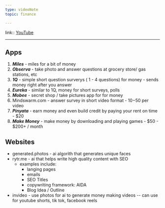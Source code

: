 ```yaml
---
type: videoNote
topic: finance

---
```

link:: [YouTube](https://www.youtube.com/watch?v=eH_EdfL8tk0)

_____

## Apps

1.  ***Miles*** - miles for a bit of money
2. ***Observa*** - take photo and answer questions at grocery store/ gas stations, etc
3. ***1Q*** - simple short question surverys ( 1 - 4 questions) for money - sends money right after you answer 
4. ***Eureka*** - similar to 1Q, money for short surveys, polls
5. ***Mobee*** - secret shop / take pictures app for for money
6.  Mindswarm.com - answer survey in short video format - $10-$50 per video
7. ***Pinyata*** - earn money and even build credit by paying your rent on time - $20
8. ***Make Money*** - make money by downloading and playing games - $50 - $200+ / month



## Websites

- generated.photos - ai algorith that generates unique faces
- rytr.me - ai that helps write high quality content with SEO
	- examples include: 
		- langing pages
		- emails
		- SEO Titles
		- copywriting framework: AIDA
		- Blog Idea / Outline
- invideo - use photos for ai to generate money making videos -- can use for youtube shorts, tik tok, facebook reels